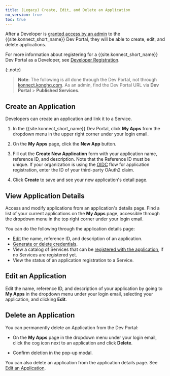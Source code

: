 ```yaml
---
title: (Legacy) Create, Edit, and Delete an Application
no_version: true
toc: true
---
```

<!-- vale off -->
After a Developer is [granted access by an admin](/konnect/legacy/dev-portal/access-and-approval/manage-devs/) to the {{site.konnect_short_name}} Dev Portal, they will be able to create, edit, and delete applications.

For more information about registering for a {{site.konnect_short_name}} Dev Portal as a Developer, see [Developer Registration](/konnect/legacy/dev-portal/access-and-approval/dev-reg/).

{:.note}
> **Note**: The following is all done through the Dev Portal, not through [konnect.konghq.com](https://konnect.konghq.com). As an admin, find the Dev Portal URL via **Dev Portal** > **Published Services**.

## Create an Application

Developers can create an application and link it to a Service.

1. In the {{site.konnect_short_name}} Dev Portal, click **My Apps** from the dropdown menu in the upper right corner under your login email.

2. On the **My Apps** page, click the **New App** button.

3. Fill out the **Create New Application** form with your application name, reference ID, and description. Note that the Reference ID must be unique. If your organization is using the
   [OIDC](/konnect/legacy/dev-portal/applications/enable-app-reg#oidc-flow)
   flow for application registration, enter the ID of your third-party OAuth2 claim.

4. Click **Create** to save and see your new application's detail page.    

## View Application Details

Access and modify applications from an application's details page. Find a list of your current applications on the **My Apps** page, accessible through the dropdown menu in the top right corner under your login email.

You can do the following through the application details page:

- [Edit](#edit-an-application) the name, reference ID, and description of an application.
- [Generate or delete credentials](/konnect/legacy/dev-portal/applications/dev-gen-creds).
- View a catalog of Services that can be [registered with the application](/konnect/legacy/dev-portal/applications/dev-reg-app-service), if no Services are registered yet.
- View the status of an application registration to a Service.

## Edit an Application

Edit the name, reference ID, and description of your application by going to **My Apps** in the dropdown menu under your login email, selecting your application, and clicking **Edit**.

## Delete an Application

You can permanently delete an Application from the Dev Portal:

- On the **My Apps** page in the dropdown menu under your login email, click the cog icon next to an application and click **Delete**.

- Confirm deletion in the pop-up modal.

You can also delete an application from the application details page. See [Edit an Application](#edit-an-application).
